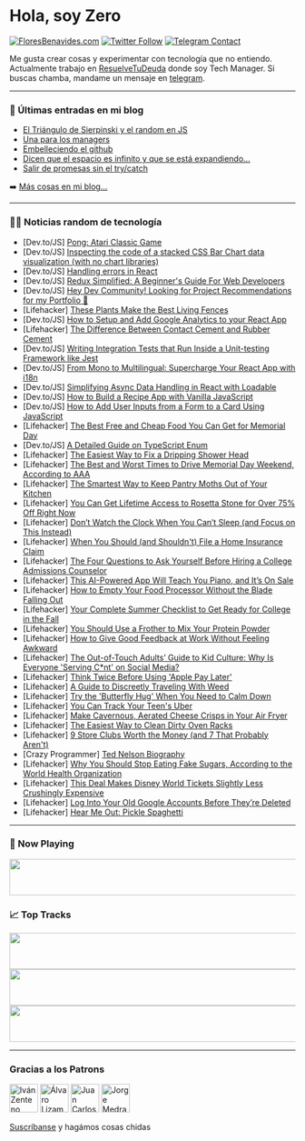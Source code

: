 # Hola, soy Zero

[![FloresBenavides.com](https://img.shields.io/website?down_message=oops&label=MiBlog&style=for-the-badge&up_message=online&url=https%3A%2F%2Ffloresbenavides.com)](https://floresbenavides.com) [![Twitter Follow](https://img.shields.io/twitter/follow/ZeroDragon?color=%231DA1F2&label=Follow&logo=twitter&logoColor=ffffff&style=for-the-badge)](https://twitter.com/zerodragon) [![Telegram Contact](https://img.shields.io/badge/escr%C3%ADbeme-ZeroDragon-%2326A5E4?style=for-the-badge&logo=telegram)](https://t.me/zerodragon)

Me gusta crear cosas y experimentar con tecnología que no entiendo.
Actualmente trabajo en [ResuelveTuDeuda](http://github.com/resuelve) donde soy Tech Manager.
Si buscas chamba, mandame un mensaje en [telegram](https://t.me/zerodragon).

---

### 📕 Últimas entradas en mi blog
<!-- BLOG-POST-LIST:START -->
- [El Triángulo de Sierpinski y el random en JS](https://floresbenavides.com/el-triangulo-de-sierpinski-y-el-random-en-js/)
- [Una para los managers](https://floresbenavides.com/una-para-los-managers/)
- [Embelleciendo el github](https://floresbenavides.com/embelleciendo-el-github/)
- [Dicen que el espacio es infinito y que se está expandiendo…](https://floresbenavides.com/dicen-que-el-espacio-es-infinito-y-que-se-esta-expandiendo/)
- [Salir de promesas sin el try/catch](https://floresbenavides.com/salir-de-promesas-sin-el-try-catch/)
<!-- BLOG-POST-LIST:END -->

➡️ [Más cosas en mi blog...](https://floresbenavides.com)

---

### 👨‍💻 Noticias random de tecnología
<!-- TECH-POSTS:START -->
- [Dev.to/JS] [Pong: Atari Classic Game](https://dev.to/bekbrace/pong-atari-classic-game-193m)
- [Dev.to/JS] [Inspecting the code of a stacked CSS Bar Chart data visualization &lpar;with no chart libraries&rpar;](https://dev.to/rickdelpo1/disecting-the-code-of-a-stacked-css-bar-chart-data-visualization-with-no-chart-libraries-12fb)
- [Dev.to/JS] [Handling errors in React](https://dev.to/lausuarez02/handling-errors-in-react-35ig)
- [Dev.to/JS] [Redux Simplified: A Beginner&#39;s Guide For Web Developers](https://dev.to/med134/redux-simplified-a-beginners-guide-for-web-developers-55h3)
- [Dev.to/JS] [Hey Dev Community! Looking for Project Recommendations for my Portfolio 🚀](https://dev.to/sore93/hey-dev-community-looking-for-project-recommendations-for-my-portfolio-5he7)
- [Lifehacker] [These Plants Make the Best Living Fences](https://lifehacker.com/these-plants-make-the-best-living-fences-1850449614)
- [Dev.to/JS] [How to Setup and Add Google Analytics to your React App](https://dev.to/mohammadfaisal/how-to-setup-and-add-google-analytics-to-your-react-app-1nfc)
- [Lifehacker] [The Difference Between Contact Cement and Rubber Cement](https://lifehacker.com/the-difference-between-contact-cement-and-rubber-cement-1850449617)
- [Dev.to/JS] [Writing Integration Tests that Run Inside a Unit-testing Framework like Jest](https://dev.to/andyjessop/writing-integration-tests-that-run-inside-a-unit-testing-framework-like-jest-48f8)
- [Dev.to/JS] [From Mono to Multilingual: Supercharge Your React App with i18n](https://dev.to/dileepreddyaella/from-mono-to-multilingual-supercharge-your-react-app-with-i18n-1kjj)
- [Dev.to/JS] [Simplifying Async Data Handling in React with Loadable](https://dev.to/tobq/simplifying-async-data-handling-in-react-with-loadable-5136)
- [Dev.to/JS] [How to Build a Recipe App with Vanilla JavaScript](https://dev.to/codewithsadee/how-to-build-a-recipe-app-with-vanilla-javascript-1ogm)
- [Dev.to/JS] [How to Add User Inputs from a Form to a Card Using JavaScript](https://dev.to/seuncodesnwrite/how-to-add-user-inputs-from-a-form-to-a-card-using-javascript-13ph)
- [Lifehacker] [The Best Free and Cheap Food You Can Get for Memorial Day](https://lifehacker.com/the-best-free-and-cheap-food-you-can-get-for-memorial-d-1850448272)
- [Dev.to/JS] [A Detailed Guide on TypeScript Enum](https://dev.to/refine/a-detailed-guide-on-typescript-enum-2dgp)
- [Lifehacker] [The Easiest Way to Fix a Dripping Shower Head](https://lifehacker.com/the-easiest-way-to-fix-a-dripping-shower-head-1850448423)
- [Lifehacker] [The Best and Worst Times to Drive Memorial Day Weekend, According to AAA](https://lifehacker.com/the-best-and-worst-times-to-drive-memorial-day-weekend-1850448426)
- [Lifehacker] [The Smartest Way to Keep Pantry Moths Out of Your Kitchen](https://lifehacker.com/the-smartest-way-to-keep-pantry-moths-out-of-your-kitch-1850448442)
- [Lifehacker] [You Can Get Lifetime Access to Rosetta Stone for Over 75% Off Right Now](https://lifehacker.com/you-can-get-lifetime-access-to-rosetta-stone-for-over-7-1850451918)
- [Lifehacker] [Don’t Watch the Clock When You Can’t Sleep &lpar;and Focus on This Instead&rpar;](https://lifehacker.com/don-t-watch-the-clock-when-you-can-t-sleep-and-focus-o-1850456412)
- [Lifehacker] [When You Should &lpar;and Shouldn&#39;t&rpar; File a Home Insurance Claim](https://lifehacker.com/when-you-should-and-shouldnt-file-a-home-insurance-cl-1850455645)
- [Lifehacker] [The Four Questions to Ask Yourself Before Hiring a College Admissions Counselor](https://lifehacker.com/the-four-questions-to-ask-yourself-before-hiring-a-coll-1850455745)
- [Lifehacker] [This AI-Powered App Will Teach You Piano, and It’s On Sale](https://lifehacker.com/this-ai-powered-app-will-teach-you-piano-and-it-s-on-s-1850451892)
- [Lifehacker] [How to Empty Your Food Processor Without the Blade Falling Out](https://lifehacker.com/how-to-empty-your-food-processor-without-the-blade-fall-1850455661)
- [Lifehacker] [Your Complete Summer Checklist to Get Ready for College in the Fall](https://lifehacker.com/your-complete-summer-checklist-to-get-ready-for-college-1850455373)
- [Lifehacker] [You Should Use a Frother to Mix Your Protein Powder](https://lifehacker.com/you-should-use-a-frother-to-mix-your-protein-powder-1850455135)
- [Lifehacker] [How to Give Good Feedback at Work Without Feeling Awkward](https://lifehacker.com/how-to-give-good-feedback-at-work-without-feeling-awkwa-1850454133)
- [Lifehacker] [The Out-of-Touch Adults’ Guide to Kid Culture: Why Is Everyone &#39;Serving C*nt&#39; on Social Media?](https://lifehacker.com/the-out-of-touch-adults-guide-to-kid-culture-why-is-e-1850452383)
- [Lifehacker] [Think Twice Before Using &#39;Apple Pay Later&#39;](https://lifehacker.com/think-twice-before-using-apple-pay-later-1850454637)
- [Lifehacker] [A Guide to Discreetly Traveling With Weed](https://lifehacker.com/a-guide-to-discreetly-traveling-with-weed-1850432640)
- [Lifehacker] [Try the &#39;Butterfly Hug&#39; When You Need to Calm Down](https://lifehacker.com/try-the-butterfly-hug-when-you-need-to-calm-down-1850453309)
- [Lifehacker] [You Can Track Your Teen&#39;s Uber](https://lifehacker.com/you-can-track-your-teens-uber-1850451886)
- [Lifehacker] [Make Cavernous, Aerated Cheese Crisps in Your Air Fryer](https://lifehacker.com/make-cavernous-aerated-cheese-crisps-in-your-air-fryer-1850452037)
- [Lifehacker] [The Easiest Way to Clean Dirty Oven Racks](https://lifehacker.com/the-easiest-way-to-clean-dirty-oven-racks-1850453546)
- [Lifehacker] [9 Store Clubs Worth the Money &lpar;and 7 That Probably Aren&#39;t&rpar;](https://lifehacker.com/9-store-clubs-worth-the-money-and-7-that-probably-aren-1850450868)
- [Crazy Programmer] [Ted Nelson Biography](https://www.thecrazyprogrammer.com/2023/05/ted-nelson-biography.html)
- [Lifehacker] [Why You Should Stop Eating Fake Sugars, According to the World Health Organization](https://lifehacker.com/why-you-should-stop-eating-fake-sugars-according-to-th-1850451753)
- [Lifehacker] [This Deal Makes Disney World Tickets Slightly Less Crushingly Expensive](https://lifehacker.com/this-deal-makes-disney-world-tickets-slightly-less-crus-1850451413)
- [Lifehacker] [Log Into Your Old Google Accounts Before They’re Deleted](https://lifehacker.com/log-into-your-old-google-accounts-before-they-re-delete-1850450404)
- [Lifehacker] [Hear Me Out: Pickle Spaghetti](https://lifehacker.com/hear-me-out-pickle-spaghetti-1850451245)<!-- TECH-POSTS:END -->

---

### 🎵 Now Playing
<a href="https://spotify-now-playing-dun.vercel.app/now-playing?open"><img src="https://spotify-now-playing-dun.vercel.app/now-playing" width="540" height="64"></a>

### 📈 Top Tracks
<a href="https://spotify-now-playing-dun.vercel.app/top-tracks?i=1&open"><img src="https://spotify-now-playing-dun.vercel.app/top-tracks?i=1" width="540" height="64"></a>
<a href="https://spotify-now-playing-dun.vercel.app/top-tracks?i=2&open"><img src="https://spotify-now-playing-dun.vercel.app/top-tracks?i=2" width="540" height="64"></a>
<a href="https://spotify-now-playing-dun.vercel.app/top-tracks?i=3&open"><img src="https://spotify-now-playing-dun.vercel.app/top-tracks?i=3" width="540" height="64"></a>

---

### Gracias a los Patrons
[<img src="https://avatars.githubusercontent.com/u/243380?v=4" alt="Iván Zenteno" width="50px">](https://github.com/k001) [<img src="https://avatars.githubusercontent.com/u/19955639?v=4" alt="Álvaro Lizama" width="50px">](https://github.com/alvarolizama) [<img src="https://avatars.githubusercontent.com/u/2718753?v=4" alt="Juan Carlos Ruiz" width="50px">](https://github.com/JuanCrg90) [<img src="https://avatars.githubusercontent.com/u/37025?v=4" alt="Jorge Medrano" width="50px">](https://github.com/h1pp1e) 

[Suscríbanse](https://www.patreon.com/zerodragon) y hagámos cosas chidas
